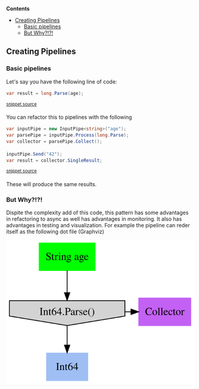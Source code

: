 <!-- START doctoc generated TOC please keep comment here to allow auto update -->
<!-- DON'T EDIT THIS SECTION, INSTEAD RE-RUN doctoc TO UPDATE -->
**Contents**

- [Creating Pipelines](#creating-pipelines)
  - [Basic pipelines](#basic-pipelines)
  - [But Why?!?!](#but-why)

<!-- END doctoc generated TOC please keep comment here to allow auto update -->

<!--
GENERATED FILE - DO NOT EDIT
This file was generated by [MarkdownSnippets](https://github.com/SimonCropp/MarkdownSnippets).
Source File: /docs/mdsource/Pipelines.source.md
To change this file edit the source file and then run MarkdownSnippets.
-->
## Creating Pipelines

### Basic pipelines

Let's say you have the following line of code:

<!-- snippet: basic_code_line -->
```cs
var result = long.Parse(age);
```
<sup>[snippet source](/Pipelines.Test/PipelineTests.cs#L19-L21)</sup>
<!-- endsnippet -->

You can refactor this to pipelines with the following

<!-- snippet: basic_pipeline -->
```cs
var inputPipe = new InputPipe<string>("age");
var parsePipe = inputPipe.Process(long.Parse);
var collector = parsePipe.Collect();

inputPipe.Send("42");
var result = collector.SingleResult;
```
<sup>[snippet source](/Pipelines.Test/PipelineTests.cs#L26-L33)</sup>
<!-- endsnippet -->

These will produce the same results.

### But Why?!?!

Dispite the complexity add of this code, this pattern has some advantages in refactoring to async 
as well has advantages in monitoring. It also has advantages in testing and visualization.
For example the pipeline can reder itself as the following dot file (Graphviz)

![GraphViz of Pipeline](/Pipelines.Test/PipelineTests.BasicPipelineTest.approved.dot.svg)
